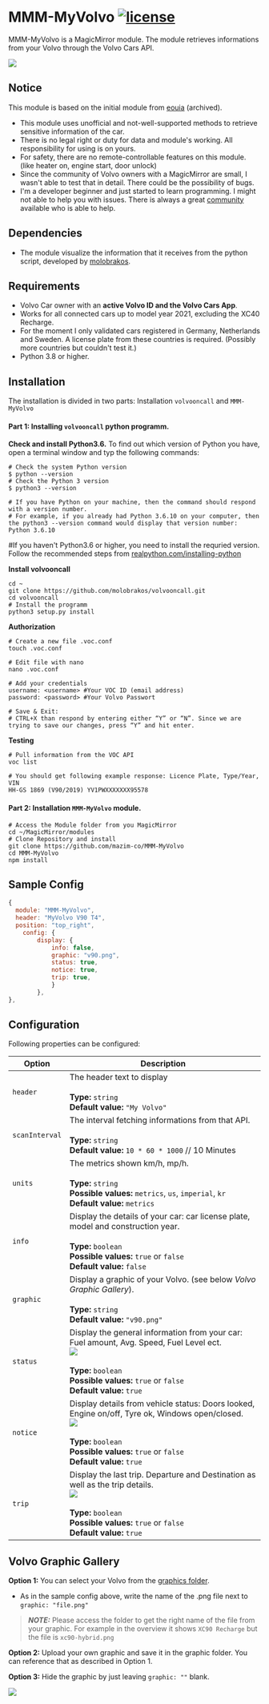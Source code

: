 # MMM-MyVolvo [![license](https://img.shields.io/github/license/mashape/apistatus.svg)](LICENSE) 

MMM-MyVolvo is a MagicMirror module. The module retrieves informations from your Volvo through the Volvo Cars API. 

![](https://raw.githubusercontent.com/mazim-co/MMM-MyVolvo/master/gallery/example.png) 

## Notice

This module is based on the initial module from [eouia](https://github.com/eouia/MMM-VolvoOnCall) (archived).
- This module uses unofficial and not-well-supported methods to retrieve sensitive information of the car.
- There is no legal right or duty for data and module's working. All responsibility for using is on yours.
- For safety, there are no remote-controllable features on this module. (like heater on, engine start, door unlock)
- Since the community of Volvo owners with a MagicMirror are small, I wasn't able to test that in detail. There could be the possibility of bugs. 
- I'm a developer beginner and just started to learn programming. I might not able to help you with issues. There is always a great [community](https://forum.magicmirror.builders/) available who is able to help.

## Dependencies
- The module visualize the information that it receives from the python script, developed by [molobrakos](https://github.com/molobrakos/volvooncall).

## Requirements
- Volvo Car owner with an **active Volvo ID and the Volvo Cars App**.
 - Works for all connected cars up to model year 2021, excluding the XC40 Recharge.
 - For the moment I only validated cars registered in Germany, Netherlands and Sweden. A license plate from these countries is required. (Possibly more countries but couldn't test it.)
- Python 3.8 or higher.

## Installation
The installation is divided in two parts: Installation `volvooncall` and `MMM-MyVolvo`
<br>
#### Part 1: Installing `volvooncall` python programm.
**Check and install Python3.6.** To find out which version of Python you have, open a terminal window and typ the following commands:
```shell
# Check the system Python version
$ python --version
# Check the Python 3 version
$ python3 --version

# If you have Python on your machine, then the command should respond with a version number.
# For example, if you already had Python 3.6.10 on your computer, then the python3 --version command would display that version number:
Python 3.6.10
```
#If you haven't Python3.6 or higher, you need to install the requried version. Follow the recommended steps from [realpython.com/installing-python](https://realpython.com/installing-python/#how-to-build-python-from-source-code)

**Install volvooncall**
```shell
cd ~
git clone https://github.com/molobrakos/volvooncall.git
cd volvooncall
# Install the programm
python3 setup.py install
```
**Authorization**
```shell
# Create a new file .voc.conf
touch .voc.conf

# Edit file with nano
nano .voc.conf

# Add your credentials
username: <username> #Your VOC ID (email address)
password: <password> #Your Volvo Passwort

# Save & Exit:
# CTRL+X than respond by entering either “Y” or “N”. Since we are trying to save our changes, press “Y” and hit enter.
```
**Testing**
```shell
# Pull information from the VOC API
voc list

# You should get following example response: Licence Plate, Type/Year, VIN
HH-GS 1869 (V90/2019) YV1PWXXXXXXX95578
```


#### Part 2: Installation `MMM-MyVolvo` module.

```shell
# Access the Module folder from you MagicMirror
cd ~/MagicMirror/modules
# Clone Repository and install
git clone https://github.com/mazim-co/MMM-MyVolvo
cd MMM-MyVolvo
npm install
```


## Sample Config
```javascript
{
  module: "MMM-MyVolvo",
  header: "MyVolvo V90 T4",
  position: "top_right",
	config: {
		display: {
			info: false,
			graphic: "v90.png",
			status: true,
			notice: true,
			trip: true,
			}				
		},
},
```


## Configuration

Following properties can be configured:


| Option                       	| Description
| ---------------------------- 	| -----------
| `header`                     	| The header text to display <br><br> **Type:** `string` <br> **Default value:** `"My Volvo"`
| `scanInterval`               	| The interval fetching informations from that API. <br><br> **Type:** `string` <br> **Default value:** `10 * 60 * 1000` // 10 Minutes
| `units`                      	| The metrics shown km/h, mp/h. <br><br> **Type:** `string` <br> **Possible values:** `metrics`, `us`, `imperial`, `kr` <br> **Default value:** `metrics`
| `info`                   		| Display the details of your car: car license plate, model and construction year. <br><br> **Type:** `boolean` <br> **Possible values:** `true` or `false` <br> **Default value:** `false`
| `graphic`                     | Display a graphic of your Volvo. (see below _Volvo Graphic Gallery_). <br><br> **Type:** `string` <br> **Default value:** `"v90.png"`
| `status`               		| Display the general information from your car: Fuel amount, Avg. Speed, Fuel Level ect. <br> ![](https://raw.githubusercontent.com/mazim-co/MMM-MyVolvo/master/gallery/status_example.png)<br><br> **Type:** `boolean` <br> **Possible values:** `true` or `false` <br> **Default value:** `true`
| `notice`               		| Display details from vehicle status: Doors looked, Engine on/off, Tyre ok, Windows open/closed. <br> ![](https://raw.githubusercontent.com/mazim-co/MMM-MyVolvo/master/gallery/notice_example.png)<br><br> **Type:** `boolean` <br> **Possible values:** `true` or `false` <br> **Default value:** `true`
| `trip`              			| Display the last trip. Departure and Destination as well as the trip details. <br> ![](https://raw.githubusercontent.com/mazim-co/MMM-MyVolvo/master/gallery/trip_example.png)<br><br> **Type:** `boolean` <br> **Possible values:** `true` or `false` <br> **Default value:** `true`

## Volvo Graphic Gallery
__Option 1:__ You can select your Volvo from the [graphics folder](https://github.com/mazim-co/MMM-MyVolvo/tree/main/graphics).
   * As in the sample config above, write the name of the .png file next to `graphic: "file.png"` 

   > **_NOTE:_**  Please access the folder to get the right name of the file from your graphic. For example in the overview it shows `XC90 Recharge` but the file is `xc90-hybrid.png`

__Option 2:__ Upload your own graphic and save it in the graphic folder. You can reference that as described in Option 1.

__Option 3:__ Hide the graphic by just leaving `graphic: ""` blank.

![](https://raw.githubusercontent.com/mazim-co/MMM-MyVolvo/master/gallery/model_overview.png)


